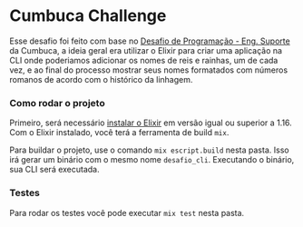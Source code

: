 # Cumbuca Challenge

Esse desafio foi feito com base no [Desafio de Programação - Eng. Suporte](https://github.com/appcumbuca/desafios/blob/master/desafio-eng-suporte.md) da Cumbuca, a ideia geral era utilizar o Elixir para criar uma aplicação na CLI onde poderiamos adicionar os nomes de reis e rainhas, um de cada vez, e ao final do processo mostrar seus nomes formatados com números romanos de acordo com o histórico da linhagem.

### Como rodar o projeto

Primeiro, será necessário [instalar o Elixir](https://elixir-lang.org/install.html)
em versão igual ou superior a 1.16.
Com o Elixir instalado, você terá a ferramenta de build `mix`.

Para buildar o projeto, use o comando `mix escript.build` nesta pasta.
Isso irá gerar um binário com o mesmo nome `desafio_cli`.
Executando o binário, sua CLI será executada.

### Testes

Para rodar os testes você pode executar `mix test` nesta pasta.
